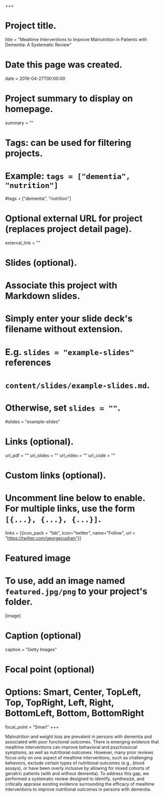 +++
# Project title.
title = "Mealtime Interventions to Improve Malnutrition in Patients with Dementia: A Systematic Review"

# Date this page was created.
date = 2016-04-27T00:00:00

# Project summary to display on homepage.
summary = ""

# Tags: can be used for filtering projects.
# Example: `tags = ["dementia", "nutrition"]`
#tags = ["dementia", "nutrition"]

# Optional external URL for project (replaces project detail page).
external_link = ""

# Slides (optional).
#   Associate this project with Markdown slides.
#   Simply enter your slide deck's filename without extension.
#   E.g. `slides = "example-slides"` references 
#   `content/slides/example-slides.md`.
#   Otherwise, set `slides = ""`.
#slides = "example-slides"

# Links (optional).
url_pdf = ""
url_slides = ""
url_video = ""
url_code = ""

# Custom links (optional).
#   Uncomment line below to enable. For multiple links, use the form `[{...}, {...}, {...}]`.
links = [{icon_pack = "fab", icon="twitter", name="Follow", url = "https://twitter.com/georgecushen"}]

# Featured image
# To use, add an image named `featured.jpg/png` to your project's folder. 
[image]
  # Caption (optional)
  caption = "Getty Images"
  
  # Focal point (optional)
  # Options: Smart, Center, TopLeft, Top, TopRight, Left, Right, BottomLeft, Bottom, BottomRight
  focal_point = "Smart"
+++

Malnutrition and weight loss are prevalent in persons with dementia and associated with poor functional outcomes. There is emerging evidence that mealtime interventions can improve behavioral and psychosocial symptoms, as well as nutritional outcomes. However, many prior reviews focus only on one aspect of mealtime interventions, such as challenging behaviors, exclude certain types of nutritional outcomes (e.g., blood assays), or have been overly inclusive by allowing for mixed cohorts of geriatric patients (with and without dementia). To address this gap, we performed a systematic review designed to identify, synthesize, and critically appraise existing evidence surrounding the efficacy of mealtime interventions to improve nutritional outcomes in persons with dementia. 
